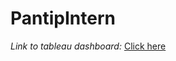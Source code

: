 # PantipIntern

*Link to tableau dashboard:* [Click here](https://public.tableau.com/profile/gavin.sreesangkom#!/vizhome/RFEAnalysis_16-07-2018to22-07-2018/Dashboard1)
